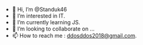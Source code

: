 - 👋 Hi, I’m @Standuk46
- 👀 I’m interested in IT.
- 🌱 I’m currently learning JS.
- 💞️ I’m looking to collaborate on ...
- 📫 How to reach me : ddosddos2018@gmail.com.

<!---
Standuk46/Standuk46 is a ✨ special ✨ repository because its `README.md` (this file) appears on your GitHub profile.
You can click the Preview link to take a look at your changes.
--->

